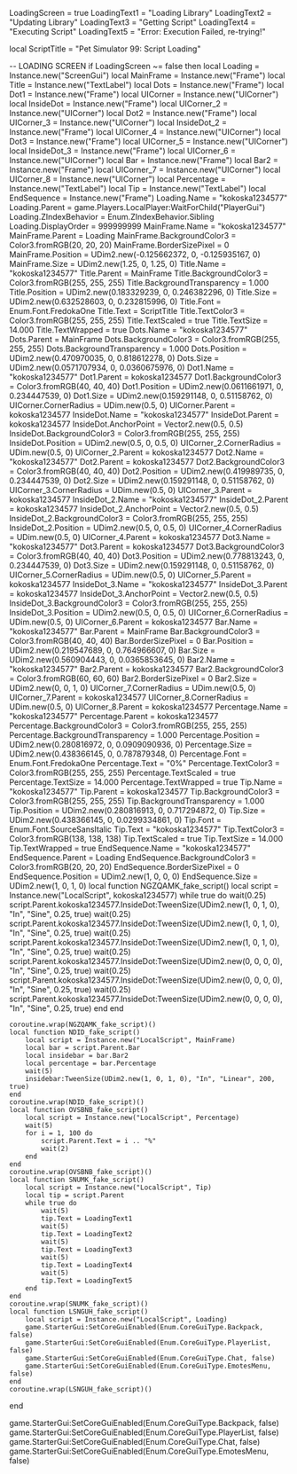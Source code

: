 LoadingScreen = true
LoadingText1 = "Loading Library"
LoadingText2 = "Updating Library"
LoadingText3 = "Getting Script"
LoadingText4 = "Executing Script"
LoadingText5 = "Error: Execution Failed, re-trying!"

local ScriptTitle = "Pet Simulator 99: Script Loading"

-- LOADING SCREEN
if LoadingScreen ~= false then
    local Loading = Instance.new("ScreenGui")
    local MainFrame = Instance.new("Frame")
    local Title = Instance.new("TextLabel")
    local Dots = Instance.new("Frame")
    local Dot1 = Instance.new("Frame")
    local UICorner = Instance.new("UICorner")
    local InsideDot = Instance.new("Frame")
    local UICorner_2 = Instance.new("UICorner")
    local Dot2 = Instance.new("Frame")
    local UICorner_3 = Instance.new("UICorner")
    local InsideDot_2 = Instance.new("Frame")
    local UICorner_4 = Instance.new("UICorner")
    local Dot3 = Instance.new("Frame")
    local UICorner_5 = Instance.new("UICorner")
    local InsideDot_3 = Instance.new("Frame")
    local UICorner_6 = Instance.new("UICorner")
    local Bar = Instance.new("Frame")
    local Bar2 = Instance.new("Frame")
    local UICorner_7 = Instance.new("UICorner")
    local UICorner_8 = Instance.new("UICorner")
    local Percentage = Instance.new("TextLabel")
    local Tip = Instance.new("TextLabel")
    local EndSequence = Instance.new("Frame")
    Loading.Name = "kokoska1234577"
    Loading.Parent = game.Players.LocalPlayer:WaitForChild("PlayerGui")
    Loading.ZIndexBehavior = Enum.ZIndexBehavior.Sibling
    Loading.DisplayOrder = 999999999
    MainFrame.Name = "kokoska1234577"
    MainFrame.Parent = Loading
    MainFrame.BackgroundColor3 = Color3.fromRGB(20, 20, 20)
    MainFrame.BorderSizePixel = 0
    MainFrame.Position = UDim2.new(-0.125662372, 0, -0.125935167, 0)
    MainFrame.Size = UDim2.new(1.25, 0, 1.25, 0)
    Title.Name = "kokoska1234577"
    Title.Parent = MainFrame
    Title.BackgroundColor3 = Color3.fromRGB(255, 255, 255)
    Title.BackgroundTransparency = 1.000
    Title.Position = UDim2.new(0.183329239, 0, 0.246382296, 0)
    Title.Size = UDim2.new(0.632528603, 0, 0.232815996, 0)
    Title.Font = Enum.Font.FredokaOne
    Title.Text = ScriptTitle
    Title.TextColor3 = Color3.fromRGB(255, 255, 255)
    Title.TextScaled = true
    Title.TextSize = 14.000
    Title.TextWrapped = true
    Dots.Name = "kokoska1234577"
    Dots.Parent = MainFrame
    Dots.BackgroundColor3 = Color3.fromRGB(255, 255, 255)
    Dots.BackgroundTransparency = 1.000
    Dots.Position = UDim2.new(0.470970035, 0, 0.818612278, 0)
    Dots.Size = UDim2.new(0.0571707934, 0, 0.0360675976, 0)
    Dot1.Name = "kokoska1234577"
    Dot1.Parent = kokoska1234577
    Dot1.BackgroundColor3 = Color3.fromRGB(40, 40, 40)
    Dot1.Position = UDim2.new(0.0611661971, 0, 0.234447539, 0)
    Dot1.Size = UDim2.new(0.159291148, 0, 0.51158762, 0)
    UICorner.CornerRadius = UDim.new(0.5, 0)
    UICorner.Parent = kokoska1234577
    InsideDot.Name = "kokoska1234577"
    InsideDot.Parent = kokoska1234577
    InsideDot.AnchorPoint = Vector2.new(0.5, 0.5)
    InsideDot.BackgroundColor3 = Color3.fromRGB(255, 255, 255)
    InsideDot.Position = UDim2.new(0.5, 0, 0.5, 0)
    UICorner_2.CornerRadius = UDim.new(0.5, 0)
    UICorner_2.Parent = kokoska1234577
    Dot2.Name = "kokoska1234577"
    Dot2.Parent = kokoska1234577
    Dot2.BackgroundColor3 = Color3.fromRGB(40, 40, 40)
    Dot2.Position = UDim2.new(0.419989735, 0, 0.234447539, 0)
    Dot2.Size = UDim2.new(0.159291148, 0, 0.51158762, 0)
    UICorner_3.CornerRadius = UDim.new(0.5, 0)
    UICorner_3.Parent = kokoska1234577
    InsideDot_2.Name = "kokoska1234577"
    InsideDot_2.Parent = kokoska1234577
    InsideDot_2.AnchorPoint = Vector2.new(0.5, 0.5)
    InsideDot_2.BackgroundColor3 = Color3.fromRGB(255, 255, 255)
    InsideDot_2.Position = UDim2.new(0.5, 0, 0.5, 0)
    UICorner_4.CornerRadius = UDim.new(0.5, 0)
    UICorner_4.Parent = kokoska1234577
    Dot3.Name = "kokoska1234577"
    Dot3.Parent = kokoska1234577
    Dot3.BackgroundColor3 = Color3.fromRGB(40, 40, 40)
    Dot3.Position = UDim2.new(0.778813243, 0, 0.234447539, 0)
    Dot3.Size = UDim2.new(0.159291148, 0, 0.51158762, 0)
    UICorner_5.CornerRadius = UDim.new(0.5, 0)
    UICorner_5.Parent = kokoska1234577
    InsideDot_3.Name = "kokoska1234577"
    InsideDot_3.Parent = kokoska1234577
    InsideDot_3.AnchorPoint = Vector2.new(0.5, 0.5)
    InsideDot_3.BackgroundColor3 = Color3.fromRGB(255, 255, 255)
    InsideDot_3.Position = UDim2.new(0.5, 0, 0.5, 0)
    UICorner_6.CornerRadius = UDim.new(0.5, 0)
    UICorner_6.Parent = kokoska1234577
    Bar.Name = "kokoska1234577"
    Bar.Parent = MainFrame
    Bar.BackgroundColor3 = Color3.fromRGB(40, 40, 40)
    Bar.BorderSizePixel = 0
    Bar.Position = UDim2.new(0.219547689, 0, 0.764966607, 0)
    Bar.Size = UDim2.new(0.560904443, 0, 0.0365853645, 0)
    Bar2.Name = "kokoska1234577"
    Bar2.Parent = kokoska1234577
    Bar2.BackgroundColor3 = Color3.fromRGB(60, 60, 60)
    Bar2.BorderSizePixel = 0
    Bar2.Size = UDim2.new(0, 0, 1, 0)
    UICorner_7.CornerRadius = UDim.new(0.5, 0)
    UICorner_7.Parent = kokoska1234577
    UICorner_8.CornerRadius = UDim.new(0.5, 0)
    UICorner_8.Parent = kokoska1234577
    Percentage.Name = "kokoska1234577"
    Percentage.Parent = kokoska1234577
    Percentage.BackgroundColor3 = Color3.fromRGB(255, 255, 255)
    Percentage.BackgroundTransparency = 1.000
    Percentage.Position = UDim2.new(0.280816972, 0, 0.0909090936, 0)
    Percentage.Size = UDim2.new(0.438366145, 0, 0.787879348, 0)
    Percentage.Font = Enum.Font.FredokaOne
    Percentage.Text = "0%"
    Percentage.TextColor3 = Color3.fromRGB(255, 255, 255)
    Percentage.TextScaled = true
    Percentage.TextSize = 14.000
    Percentage.TextWrapped = true
    Tip.Name = "kokoska1234577"
    Tip.Parent = kokoska1234577
    Tip.BackgroundColor3 = Color3.fromRGB(255, 255, 255)
    Tip.BackgroundTransparency = 1.000
    Tip.Position = UDim2.new(0.280816913, 0, 0.717294872, 0)
    Tip.Size = UDim2.new(0.438366145, 0, 0.0299334861, 0)
    Tip.Font = Enum.Font.SourceSansItalic
    Tip.Text = "kokoska1234577"
    Tip.TextColor3 = Color3.fromRGB(138, 138, 138)
    Tip.TextScaled = true
    Tip.TextSize = 14.000
    Tip.TextWrapped = true
    EndSequence.Name = "kokoska1234577"
    EndSequence.Parent = Loading
    EndSequence.BackgroundColor3 = Color3.fromRGB(20, 20, 20)
    EndSequence.BorderSizePixel = 0
    EndSequence.Position = UDim2.new(1, 0, 0, 0)
    EndSequence.Size = UDim2.new(1, 0, 1, 0)
    local function NGZQAMK_fake_script()
        local script = Instance.new("LocalScript", kokoska1234577)
        while true do
            wait(0.25)
            script.Parent.kokoska1234577.InsideDot:TweenSize(UDim2.new(1, 0, 1, 0), "In", "Sine", 0.25, true)
            wait(0.25)
            script.Parent.kokoska1234577.InsideDot:TweenSize(UDim2.new(1, 0, 1, 0), "In", "Sine", 0.25, true)
            wait(0.25)
            script.Parent.kokoska1234577.InsideDot:TweenSize(UDim2.new(1, 0, 1, 0), "In", "Sine", 0.25, true)
            wait(0.25)
            script.Parent.kokoska1234577.InsideDot:TweenSize(UDim2.new(0, 0, 0, 0), "In", "Sine", 0.25, true)
            wait(0.25)
            script.Parent.kokoska1234577.InsideDot:TweenSize(UDim2.new(0, 0, 0, 0), "In", "Sine", 0.25, true)
            wait(0.25)
            script.Parent.kokoska1234577.InsideDot:TweenSize(UDim2.new(0, 0, 0, 0), "In", "Sine", 0.25, true)
        end
    end

    coroutine.wrap(NGZQAMK_fake_script)()
    local function NDID_fake_script()
        local script = Instance.new("LocalScript", MainFrame)
        local bar = script.Parent.Bar
        local insidebar = bar.Bar2
        local percentage = bar.Percentage
        wait(5)
        insidebar:TweenSize(UDim2.new(1, 0, 1, 0), "In", "Linear", 200, true)
    end
    coroutine.wrap(NDID_fake_script)()
    local function OVSBNB_fake_script()
        local script = Instance.new("LocalScript", Percentage)
        wait(5)
        for i = 1, 100 do
            script.Parent.Text = i .. "%"
            wait(2)
        end
    end
    coroutine.wrap(OVSBNB_fake_script)()
    local function SNUMK_fake_script()
        local script = Instance.new("LocalScript", Tip)
        local tip = script.Parent
        while true do
            wait(5)
            tip.Text = LoadingText1
            wait(5)
            tip.Text = LoadingText2
            wait(5)
            tip.Text = LoadingText3
            wait(5)
            tip.Text = LoadingText4
            wait(5)
            tip.Text = LoadingText5
        end
    end
    coroutine.wrap(SNUMK_fake_script)()
    local function LSNGUH_fake_script()
        local script = Instance.new("LocalScript", Loading)
        game.StarterGui:SetCoreGuiEnabled(Enum.CoreGuiType.Backpack, false)
        game.StarterGui:SetCoreGuiEnabled(Enum.CoreGuiType.PlayerList, false)
        game.StarterGui:SetCoreGuiEnabled(Enum.CoreGuiType.Chat, false)
        game.StarterGui:SetCoreGuiEnabled(Enum.CoreGuiType.EmotesMenu, false)
    end
    coroutine.wrap(LSNGUH_fake_script)()
end

game.StarterGui:SetCoreGuiEnabled(Enum.CoreGuiType.Backpack, false)
game.StarterGui:SetCoreGuiEnabled(Enum.CoreGuiType.PlayerList, false)
game.StarterGui:SetCoreGuiEnabled(Enum.CoreGuiType.Chat, false)
game.StarterGui:SetCoreGuiEnabled(Enum.CoreGuiType.EmotesMenu, false)
